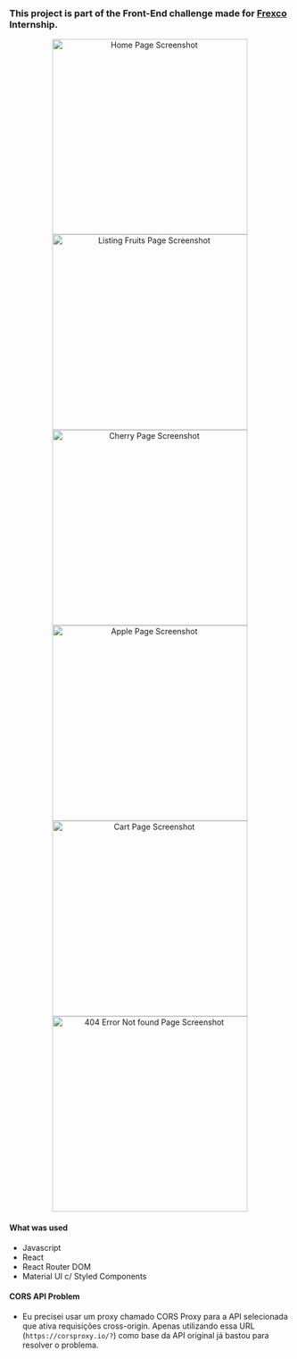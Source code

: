 ### This project is part of the Front-End challenge made for [Frexco](https://www.frexco.com.br/) Internship.

<p align="center">
  <img src="https://cdn.discordapp.com/attachments/362749870387363841/1006400373017280612/Screen_Shot_2022-08-09_at_00.07.07.png" width="350" title="Home Page" alt="Home Page Screenshot">
  <img src="https://cdn.discordapp.com/attachments/362749870387363841/1006400372631425104/Screen_Shot_2022-08-09_at_00.07.18.png" width="350" title="Listing Fruits Page" alt="Listing Fruits Page Screenshot">
  <img src="https://cdn.discordapp.com/attachments/362749870387363841/1006400374564995212/Screen_Shot_2022-08-09_at_00.07.38.png" width="350" title="Cherry Page" alt="Cherry Page Screenshot">
  <img src="https://cdn.discordapp.com/attachments/362749870387363841/1006400375055720478/Screen_Shot_2022-08-09_at_00.07.27.png" width="350" title="Apple Page" alt="Apple Page Screenshot">
  <img src="https://cdn.discordapp.com/attachments/362749870387363841/1006400374015533086/Screen_Shot_2022-08-09_at_00.08.41.png" width="350" title="Cart Page" alt="Cart Page Screenshot">
  <img src="https://cdn.discordapp.com/attachments/362749870387363841/1006400373474463786/Screen_Shot_2022-08-09_at_00.09.00.png" width="350" title="404 Not found Page" alt="404 Error Not found Page Screenshot">
</p>

#### What was used
- Javascript
- React
- React Router DOM
- Material UI c/ Styled Components


#### CORS API Problem
- Eu precisei usar um proxy chamado CORS Proxy para a API selecionada que ativa requisições cross-origin. Apenas utilizando essa URL (`https://corsproxy.io/?`) como base da API original já bastou para resolver o problema.


